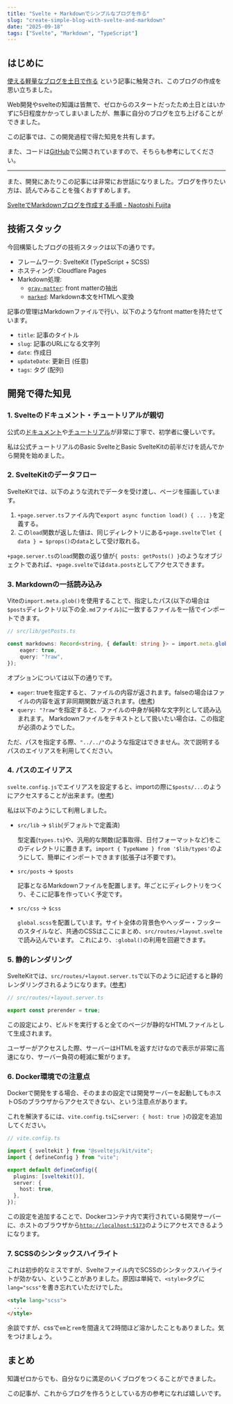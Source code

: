 ```yaml
---
title: "Svelte + Markdownでシンプルなブログを作る"
slug: "create-simple-blog-with-svelte-and-markdown"
date: "2025-09-18"
tags: ["Svelte", "Markdown", "TypeScript"]
---
```


## はじめに

[使える軽量なブログを土日で作る](https://zenn.dev/k5h/articles/de9b49abade828) という記事に触発され、このブログの作成を思い立ちました。

Web開発やsvelteの知識は皆無で、ゼロからのスタートだったため土日とはいかずに5日程度かかってしまいましたが、無事に自分のブログを立ち上げることができました。

この記事では、この開発過程で得た知見を共有します。

また、コードは[GitHub](https://github.com/5C6F2F/The-Bloooog)で公開されていますので、そちらも参考にしてください。

---

また、開発にあたりこの記事には非常にお世話になりました。ブログを作りたい方は、読んでみることを強くおすすめします。

[SvelteでMarkdownブログを作成する手順 - Naotoshi Fujita](https://naotoshifujita.com/blog/creating-sveltekit-markdown-blog/)

## 技術スタック

今回構築したブログの技術スタックは以下の通りです。

- フレームワーク: SvelteKit (TypeScript + SCSS)
- ホスティング: Cloudflare Pages
- Markdown処理:
  - [`gray-matter`](https://www.npmjs.com/package/gray-matter): front matterの抽出
  - [`marked`](https://www.npmjs.com/package/marked): Markdown本文をHTMLへ変換

記事の管理はMarkdownファイルで行い、以下のようなfront matterを持たせています。

- `title`: 記事のタイトル
- `slug`: 記事のURLになる文字列
- `date`: 作成日
- `updateDate`: 更新日 (任意)
- `tags`: タグ (配列)

## 開発で得た知見

### 1. Svelteのドキュメント・チュートリアルが親切

公式の[ドキュメント](https://svelte.jp/docs/svelte/overview)や[チュートリアル](https://svelte.jp/tutorial/svelte/welcome-to-svelte)が非常に丁寧で、初学者に優しいです。

私は公式チュートリアルのBasic SvelteとBasic SvelteKitの前半だけを読んでから開発を始めました。

### 2. SvelteKitのデータフロー

SvelteKitでは、以下のような流れでデータを受け渡し、ページを描画しています。

1. `+page.server.ts`ファイル内で`export async function load() { ... }`を定義する。
2. この`load`関数が返した値は、同じディレクトリにある`+page.svelte`で`let { data } = $props()`の`data`として受け取れる。

`+page.server.ts`の`load`関数の返り値が`{ posts: getPosts() }`のようなオブジェクトであれば、`+page.svelte`では`data.posts`としてアクセスできます。

### 3. Markdownの一括読み込み

Viteの`import.meta.glob()`を使用することで、指定したパス(以下の場合は`$posts`ディレクトリ以下の全`.md`ファイル)に一致するファイルを一括でインポートできます。

```typescript
// src/lib/getPosts.ts

const markdowns: Record<string, { default: string }> = import.meta.glob("$posts/**/*.md", {
    eager: true,
    query: "?raw",
});
```

オプションについては以下の通りです。

- `eager`: trueを指定すると、ファイルの内容が返されます。falseの場合はファイルの内容を返す非同期関数が返されます。([参考](https://ja.vite.dev/guide/features.html#glob-のインポート))
- `query: "?raw"`を指定すると、ファイルの中身が純粋な文字列として読み込まれます。 Markdownファイルをテキストとして扱いたい場合は、この指定が必須のようでした。

ただ、パスを指定する際、`"../../"`のような指定はできません。次で説明するパスのエイリアスを利用してください。

### 4. パスのエイリアス

`svelte.config.js`でエイリアスを設定すると、importの際に`$posts/...`のようにアクセスすることが出来ます。([参考](https://svelte.jp/docs/kit/configuration#alias))

私は以下のようにして利用しました。

- `src/lib` → `$lib`(デフォルトで定義済)

  型定義(`types.ts`)や、汎用的な関数(記事取得、日付フォーマットなど)をこのディレクトリに置きます。`import { TypeName } from '$lib/types'`のようにして、簡単にインポートできます(拡張子は不要です)。

- `src/posts` → `$posts`

  記事となるMarkdownファイルを配置します。年ごとにディレクトリをつくり、そこに記事を作っていく予定です。

- `src/css` → `$css`

  `global.scss`を配置しています。サイト全体の背景色やヘッダー・フッターのスタイルなど、共通のCSSはここにまとめ、`src/routes/+layout.svelte`で読み込んでいます。 これにより、`:global()`の利用を回避できます。

### 5. 静的レンダリング

SvelteKitでは、`src/routes/+layout.server.ts`で以下のように記述すると静的レンダリングされるようになります。([参考](https://svelte.jp/docs/kit/page-options#prerender))

```typescript
// src/routes/+layout.server.ts

export const prerender = true;
```

この設定により、ビルドを実行すると全てのページが静的なHTMLファイルとして生成されます。

ユーザーがアクセスした際、サーバーはHTMLを返すだけなので表示が非常に高速になり、サーバー負荷の軽減に繋がります。

### 6. Docker環境での注意点

Dockerで開発をする場合、そのままの設定では開発サーバーを起動してもホストOSのブラウザからアクセスできない、という注意点があります。

これを解決するには、`vite.config.ts`に`server: { host: true }`の設定を追加してください。

```typescript
// vite.config.ts

import { sveltekit } from "@sveltejs/kit/vite";
import { defineConfig } from "vite";

export default defineConfig({
  plugins: [sveltekit()],
  server: {
    host: true,
  },
});
```

この設定を追加することで、Dockerコンテナ内で実行されている開発サーバーに、ホストのブラウザから[`http://localhost:5173`](http://localhost:5173)のようにアクセスできるようになります。

### 7. SCSSのシンタックスハイライト

これは初歩的なミスですが、Svelteファイル内でSCSSのシンタックスハイライトが効かない、ということがありました。原因は単純で、`<style>`タグに`lang="scss"`を書き忘れていただけでした。

```html
<style lang="scss">
  ...
</style>
```

余談ですが、cssで`em`と`rem`を間違えて2時間ほど溶かしたこともありました。気をつけましょう。

## まとめ

知識ゼロからでも、自分なりに満足のいくブログをつくることができました。

この記事が、これからブログを作ろうとしている方の参考になれば嬉しいです。
